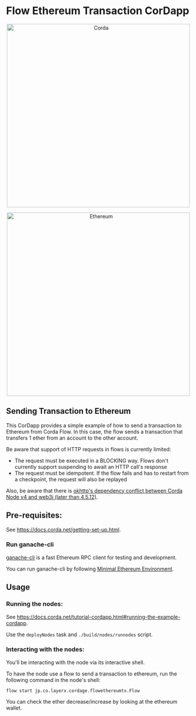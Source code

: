 # Flow Ethereum Transaction CorDapp
<p align="center">
  <img src="https://layerxcom.github.io/cordage/images/corda.png" alt="Corda" width="500">
</p>

<p align="center">
  <img src="https://layerxcom.github.io/cordage/images/ethereum.png" alt="Ethereum" width="500">
</p>

## Sending Transaction to Ethereum
This CorDapp provides a simple example of how to send a transaction to Ethereum from Corda Flow.
In this case, the flow sends a transaction that transfers 1 ether from an account to the other account.

Be aware that support of HTTP requests in flows is currently limited:

- The request must be executed in a BLOCKING way. Flows don't currently support suspending to await an HTTP call's response
- The request must be idempotent. If the flow fails and has to restart from a checkpoint, the request will also be replayed

Also, be aware that there is [okhttp's dependency conflict between Corda Node v4 and web3j (later than 4.5.12)](https://github.com/web3j/web3j/issues/1167).


## Pre-requisites:
  
See https://docs.corda.net/getting-set-up.html.

### Run ganache-cli
[ganache-cli](https://github.com/trufflesuite/ganache-cli) is a fast Ethereum RPC client for testing and development.

You can run ganache-cli by following [Minimal Ethereum Environment](../minimal-ethereum-env/README.md).


## Usage

### Running the nodes:

See https://docs.corda.net/tutorial-cordapp.html#running-the-example-cordapp.

Use the `deployNodes` task and `./build/nodes/runnodes` script.

### Interacting with the nodes:

You'll be interacting with the node via its interactive shell.

To have the node use a flow to send a transaction to ethereum, run the following command in the node's 
shell:

```
flow start jp.co.layerx.cordage.flowethereumtx.Flow
```

You can check the ether decrease/increase by looking at the ethereum wallet.

